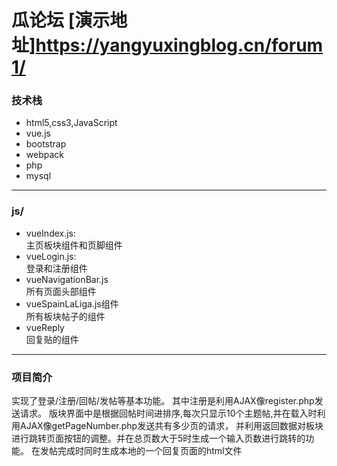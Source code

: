 # 瓜论坛 [演示地址]https://yangyuxingblog.cn/forum1/
### 技术栈
- html5,css3,JavaScript  
- vue.js  
- bootstrap  
- webpack  
- php  
- mysql  
***
### js/
- vueIndex.js:  
主页板块组件和页脚组件  
- vueLogin.js:  
登录和注册组件
- vueNavigationBar.js  
所有页面头部组件
- vueSpainLaLiga.js组件  
所有板块帖子的组件
- vueReply  
回复贴的组件  
***
### 项目简介
实现了登录/注册/回帖/发帖等基本功能。
其中注册是利用AJAX像register.php发送请求。
版块界面中是根据回帖时间进排序,每次只显示10个主题帖,并在载入时利用AJAX像getPageNumber.php发送共有多少页的请求，
并利用返回数据对板块进行跳转页面按钮的调整。并在总页数大于5时生成一个输入页数进行跳转的功能。
在发帖完成时同时生成本地的一个回复页面的html文件

